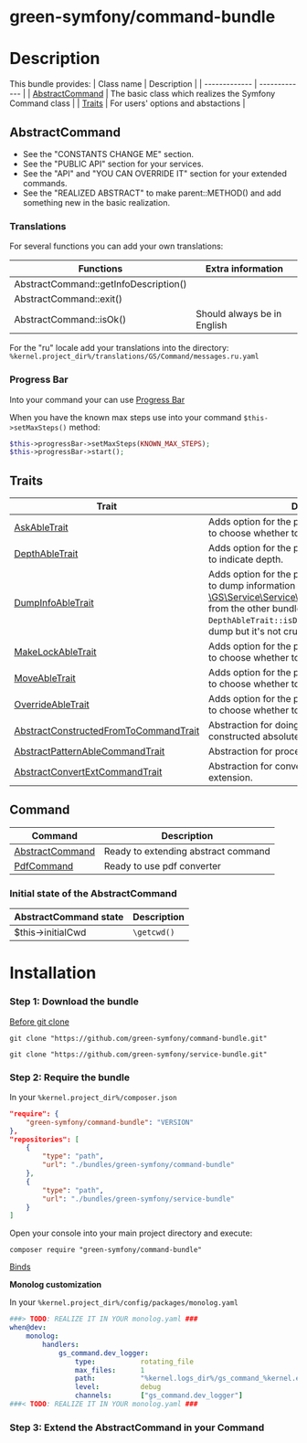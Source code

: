 green-symfony/command-bundle
========

# Description


This bundle provides:
| Class name | Description |
| ------------- | ------------- |
| [AbstractCommand](https://github.com/green-symfony/command-bundle/blob/main/src/Command/AbstractCommand.php) | The basic class which realizes the Symfony Command class |
| [Traits](https://github.com/green-symfony/command-bundle/tree/main/src/Trait) | For users' options and abstactions |

## AbstractCommand

- See the "CONSTANTS CHANGE ME" section.
- See the "PUBLIC API" section for your services.
- See the "API" and "YOU CAN OVERRIDE IT" section for your extended commands.
- See the "REALIZED ABSTRACT" to make parent::METHOD() and add something new in the basic realization.

### Translations

For several functions you can add your own translations:

| Functions | Extra information |
| ------------- | ------------- |
| AbstractCommand::getInfoDescription() |  |
| AbstractCommand::exit() |  |
| AbstractCommand::isOk() | Should always be in English |

For the "ru" locale add your translations into the directory:
`%kernel.project_dir%/translations/GS/Command/messages.ru.yaml`

### Progress Bar

Into your command your can use [Progress Bar](https://symfony.com/doc/current/components/console/helpers/progressbar.html)

When you have the known max steps use into your command `$this->setMaxSteps()` method:
```php
$this->progressBar->setMaxSteps(KNOWN_MAX_STEPS);
$this->progressBar->start();
```

## Traits

| Trait | Description |
| ------------- | ------------- |
| [AskAbleTrait](https://github.com/green-symfony/command-bundle/blob/main/src/Trait/AskAbleTrait.php) | Adds option for the programm which allows user to choose whether to ask him or not. |
| [DepthAbleTrait](https://github.com/green-symfony/command-bundle/blob/main/src/Trait/DepthAbleTrait.php) | Adds option for the programm which allows user to indicate depth. |
| [DumpInfoAbleTrait](https://github.com/green-symfony/command-bundle/blob/main/src/Trait/DumpInfoAbleTrait.php) | Adds option for the programm which allows user to dump information or not. [\GS\Service\Service\DumpInfoService::dumpInfo()](https://github.com/green-symfony/service-bundle/blob/main/src/Service/DumpInfoService.php) from the other bundle relies on `DepthAbleTrait::isDumpInfo()` method before the dump but it's not crucial. |
| [MakeLockAbleTrait](https://github.com/green-symfony/command-bundle/blob/main/src/Trait/MakeLockAbleTrait.php) | Adds option for the programm which allows user to choose whether to lock or not. |
| [MoveAbleTrait](https://github.com/green-symfony/command-bundle/blob/main/src/Trait/MoveAbleTrait.php) | Adds option for the programm which allows user to choose whether to move or not. |
| [OverrideAbleTrait](https://github.com/green-symfony/command-bundle/blob/main/src/Trait/OverrideAbleTrait.php) | Adds option for the programm which allows user to choose whether to override or not. |
| [AbstractConstructedFromToCommandTrait](https://github.com/green-symfony/command-bundle/blob/main/src/Trait/AbstractConstructedFromToCommandTrait.php) | Abstraction for doing something with the constructed absolute paths from and to. |
| [AbstractPatternAbleCommandTrait](https://github.com/green-symfony/command-bundle/blob/main/src/Trait/AbstractPatternAbleCommandTrait.php) | Abstraction for processing the passed pattern. |
| [AbstractConvertExtCommandTrait](https://github.com/green-symfony/command-bundle/blob/main/src/Trait/AbstractConvertExtCommandTrait.php) | Abstraction for converting files into another extension. |

## Command

| Command | Description |
| ------------- | ------------- |
| [AbstractCommand](https://github.com/green-symfony/command-bundle/tree/main/src/Command/AbstractCommand.php) | Ready to extending abstract command |
| [PdfCommand](https://github.com/green-symfony/command-bundle/tree/main/src/Command/PdfCommand.php) | Ready to use pdf converter |

### Initial state of the AbstractCommand

| AbstractCommand state | Description |
| ------------- | ------------- |
| $this->initialCwd | `\getcwd()` |

# Installation


### Step 1: Download the bundle

[Before git clone](https://github.com/green-symfony/docs/blob/main/docs/bundles_green_symfony%20mkdir.md)

```console
git clone "https://github.com/green-symfony/command-bundle.git"
```

```console
git clone "https://github.com/green-symfony/service-bundle.git"
```

### Step 2: Require the bundle

In your `%kernel.project_dir%/composer.json`

```json
"require": {
	"green-symfony/command-bundle": "VERSION"
},
"repositories": [
	{
		"type": "path",
		"url": "./bundles/green-symfony/command-bundle"
	},
	{
		"type": "path",
		"url": "./bundles/green-symfony/service-bundle"
	}
]
```

Open your console into your main project directory and execute:

```console
composer require "green-symfony/command-bundle"
```

[Binds](https://github.com/green-symfony/docs/blob/main/docs/borrow-services.yaml-section.md)

**Monolog customization**

In your `%kernel.project_dir%/config/packages/monolog.yaml`

```yaml
###> TODO: REALIZE IT IN YOUR monolog.yaml ###
when@dev:
    monolog:
        handlers:
            gs_command.dev_logger:
                type:           rotating_file
                max_files:      1
                path:           "%kernel.logs_dir%/gs_command_%kernel.environment%.log"
                level:          debug
                channels:       ["gs_command.dev_logger"]
###< TODO: REALIZE IT IN YOUR monolog.yaml ###
```

### Step 3: Extend the AbstractCommand in your Command